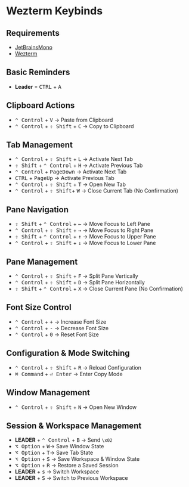 # Wezterm Keybinds

## Requirements
- [JetBrainsMono](https://www.nerdfonts.com/font-downloads)
- [Wezterm](https://wezterm.org/)

## Basic Reminders
- **Leader** = <kbd>CTRL</kbd> + <kbd>A</kbd>

## Clipboard Actions
- <kbd>⌃ Control</kbd> + <kbd>V</kbd> → Paste from Clipboard
- <kbd>⌃ Control</kbd> + <kbd>⇧ Shift</kbd> + <kbd>C</kbd> → Copy to Clipboard

## Tab Management
- <kbd>⌃ Control</kbd> + <kbd>⇧ Shift</kbd> + <kbd>L</kbd> → Activate Next Tab
- <kbd>⇧ Shift</kbd> + <kbd>⌃ Control</kbd> + <kbd>H</kbd> → Activate Previous Tab
- <kbd>⌃ Control</kbd> + <kbd>PageDown</kbd> → Activate Next Tab
- <kbd>CTRL</kbd> + <kbd>PageUp</kbd> → Activate Previous Tab
- <kbd>⌃ Control</kbd> + <kbd>⇧ Shift</kbd> + <kbd>T</kbd> → Open New Tab
- <kbd>⌃ Control</kbd> + <kbd>⇧ Shift</kbd>+ <kbd>W</kbd> → Close Current Tab (No Confirmation)

## Pane Navigation
- <kbd>⇧ Shift</kbd> + <kbd>⌃ Control</kbd> + <kbd>←</kbd> → Move Focus to Left Pane
- <kbd>⌃ Control</kbd> + <kbd>⇧ Shift</kbd> + <kbd>→</kbd> → Move Focus to Right Pane
- <kbd>⇧ Shift</kbd> + <kbd>⌃ Control</kbd> + <kbd>↑</kbd> → Move Focus to Upper Pane
- <kbd>⌃ Control</kbd> + <kbd>⇧ Shift</kbd> + <kbd>↓</kbd> → Move Focus to Lower Pane

## Pane Management
- <kbd>⌃ Control</kbd> + <kbd>⇧ Shift</kbd> + <kbd>F</kbd> → Split Pane Vertically
- <kbd>⌃ Control</kbd> + <kbd>⇧ Shift</kbd> + <kbd>D</kbd> → Split Pane Horizontally
- <kbd>⇧ Shift</kbd> + <kbd>⌃ Control</kbd> + <kbd>X</kbd> → Close Current Pane (No Confirmation)

## Font Size Control
- <kbd>⌃ Control</kbd> + <kbd>+</kbd> → Increase Font Size
- <kbd>⌃ Control</kbd> + <kbd>-</kbd> → Decrease Font Size
- <kbd>⌃ Control</kbd> + <kbd>0</kbd> → Reset Font Size

## Configuration & Mode Switching
- <kbd>⌃ Control</kbd> + <kbd>⇧ Shift</kbd> + <kbd>R</kbd> → Reload Configuration
- <kbd>⌘ Command</kbd> + <kbd>⏎ Enter</kbd> → Enter Copy Mode

## Window Management
- <kbd>⌃ Control</kbd> + <kbd>⇧ Shift</kbd> + <kbd>N</kbd> → Open New Window

## Session & Workspace Management
- **LEADER** + <kbd>⌃ Control</kbd> + <kbd>B</kbd> → Send `\x02`
- <kbd>⌥ Option</kbd> + <kbd>W</kbd>→ Save Window State
- <kbd>⌥ Option</kbd> + <kbd>T</kbd>→ Save Tab State
- <kbd>⌥ Option</kbd> + <kbd>S</kbd> → Save Workspace & Window State
- <kbd>⌥ Option</kbd> + <kbd>R</kbd> → Restore a Saved Session
- **LEADER** + <kbd>s</kbd> → Switch Workspace
- **LEADER** + <kbd>S</kbd> → Switch to Previous Workspace

